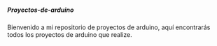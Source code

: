 ##### Proyectos-de-arduino

Bienvenido a mi repositorio de proyectos de arduino, aquí encontrarás todos los proyectos de arduino que realize.
